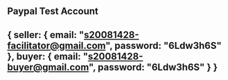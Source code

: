 Paypal Test Account
------------------------------------------------------
{
    seller: {
        email: "s20081428-facilitator@gmail.com",
        password: "6Ldw3h6S"
    },
    buyer: {
        email: "s20081428-buyer@gmail.com",
        password: "6Ldw3h6S"
    }
}
-------------------------------------------------------
